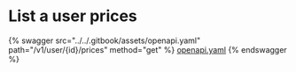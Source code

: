 # List a user prices

{% swagger src="../../.gitbook/assets/openapi.yaml" path="/v1/user/{id}/prices" method="get" %}
[openapi.yaml](../../.gitbook/assets/openapi.yaml)
{% endswagger %}

